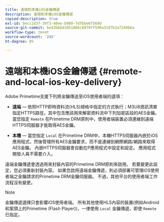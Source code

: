 ```yaml
---
title: 遠端和本機iOS金鑰傳遞
description: 遠端和本機iOS金鑰傳遞
copied-description: true
exl-id: becc2d3f-39f3-40ee-b980-7dfbbe6f569d
source-git-commit: be43bbbd1051886c8979ff590a3197b2a7249b6a
workflow-type: tm+mt
source-wordcount: '245'
ht-degree: 0%

---
```


# 遠端和本機iOS金鑰傳遞 {#remote-and-local-ios-key-delivery}

Adobe Primetime支援下列將金鑰傳送至iOS使用者端的選項：

* **遠端**  — 依照HTTP即時資料流(HLS)規格中指定的方式執行；M3U8資訊清單指定HTTPS路徑，其中包含應該用來解密資料流中下列加密區段的AES金鑰。 當您指定 `Remote` 在Primetime DRM原則中，使用者端裝置必須連線到遠端HTTPS伺服器才能取得AES金鑰。

* **本機**  — 當您指定 `Local` 在Primetime DRM中，本機HTTPS伺服器內嵌於iOS應用程式，然後管理所有AES金鑰要求，而不是連線到網際網路/網路來取得AES金鑰。 內嵌HTTPS伺服器會自動在P應用程式中設定和設定。 應用程式開發人員不需要介入。

遠端金鑰傳遞會透過用來封裝內容的Primetime DRM原則來啟用。 若要變更此設定，您必須重新封裝內容。 如果您啟用遠端金鑰傳遞，則必須部署可管理iOS使用者端之金鑰請求的Primetime DRM金鑰伺服器。 不過，其他平台的使用者端工作流程沒有變更。

>[!NOTE]
>
>金鑰傳遞選擇只會影響iOS使用者端。 所有其他使用HLS內容的裝置(例如Android和案頭上的Primetime (Flash Player))，一律使用 `Local` 金鑰傳遞，即使 `Remote` 已指定。
